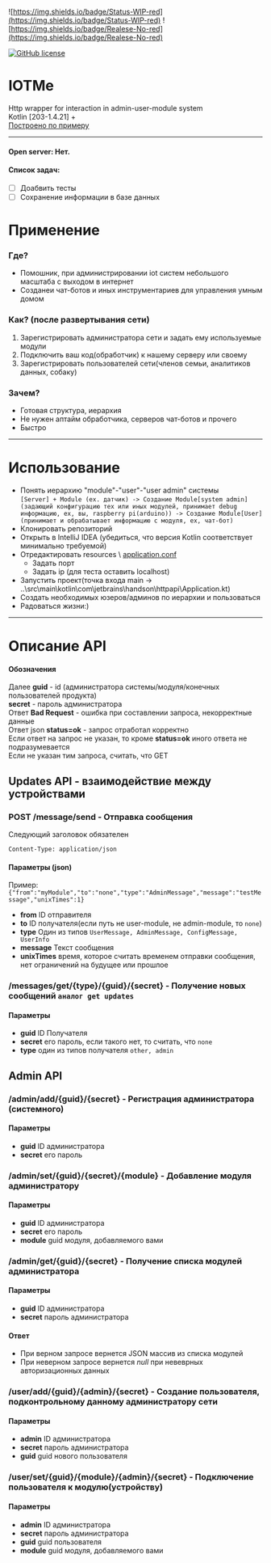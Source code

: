 ![https://img.shields.io/badge/Status-WIP-red](https://img.shields.io/badge/Status-WIP-red) ![https://img.shields.io/badge/Realese-No-red](https://img.shields.io/badge/Realese-No-red)

[![GitHub license](https://img.shields.io/badge/license-Apache%20License%202.0-blue.svg?style=flat)](https://www.apache.org/licenses/LICENSE-2.0)

# IOTMe
  Http wrapper for interaction in admin-user-module system     
  Kotlin [203-1.4.21] +    
  [Построено по примеру](https://play.kotlinlang.org/hands-on/Creating%20HTTP%20APIs%20with%20Ktor/01_introduction)
____
#### Open server: Нет.
#### Список задач:
- [ ] Доабвить тесты
- [ ] Сохранение информации в базе данных
# Применение 
### Где?
  - Помошник, при администрировании iot систем небольшого масштаба с выходом в интернет
  - Созданеи чат-ботов и иных инструментариев для управления умным домом

### Как? (после развертывания сети)
1. Зарегистрировать администратора сети и задать ему используемые модули
2. Подключить ваш код(обработчик) к нашему серверу или своему
3. Зарегистрировать пользователей сети(членов семьи, аналитиков данных, собаку)

### Зачем? 
 - Готовая структура, иерархия
 - Не нужен аптайм обработчика, серверов чат-ботов и прочего
 - Быстро
____
# Использование 
  - Понять иерархию "module"-"user"-"user admin" системы    
` [Server] + Module (ex. датчик) -> Создание Module[system admin] (задающий конфигурацию тех или иных модулей, принимает debug информацию, ex, вы, raspberry pi(arduino)) -> Создание Module[User] (принимает и обрабатывает информацию с модуля, ex, чат-бот)  
`
  - Клонировать репозиторий
  - Открыть в IntelliJ IDEA (убедиться, что версия Kotlin соответствует минимально требуемой)
  - Отредактировать resources \ [application.conf](https://ktor.io/docs/a-ktor-application.html)
      - Задать порт
      - Задать ip (для теста оставить localhost)
  - Запустить проект(точка входа main -> ..\src\main\kotlin\com\jetbrains\handson\httpapi\Application.kt)
  - Создать необходимых юзеров/админов по иерархии и пользоваться  
  - Радоваться жизни:)
  
____
# Описание API 
  #### Обозначения
  Далее 
  **guid** - id (администратора системы/модуля/конечных пользователей продукта)     
  **secret** - пароль администратора    
  Ответ **Bad Request** - ошибка при составлении запроса, некорректные данные    
  Ответ json **status=ok** - запрос отработал корректно    
  Если ответ на запрос не указан, то кроме **status=ok** иного ответа не подразумевается    
  Если не указан тим запроса, считать, что GET    
  
  ## Updates API - взаимодействие между устройствами
  ### POST /message/send - Отправка сообщения
  Следующий заголовок обязателен
  ```
  Content-Type: application/json 
  ```
  #### Параметры (json)
  Пример: 
  `
  {"from":"myModule","to":"none","type":"AdminMessage","message":"testMessage","unixTimes":1}
  `
  - **from** ID отправителя
  - **to** ID получателя(если путь не user-module, не admin-module, то `none`) 
  - **type** Один из типов ` UserMessage, AdminMessage, ConfigMessage, UserInfo ` 
  - **message** Текст сообщения
  - **unixTimes** время, которое считать временем отправки сообщения, нет ограничений на будущее или прошлое
  
  
  ### /messages/get/{type}/{guid}/{secret} - Получение новых сообщений `аналог get updates`
  #### Параметры
  - **guid** ID Получателя
  - **secret** его пароль, если такого нет, то считать, что `none`
  - **type** один из типов получателя `other, admin `
  
  
  ## Admin API
  ### /admin/add/{guid}/{secret} - Регистрация администратора (системного)
  #### Параметры
  - **guid** ID администратора
  - **secret** его пароль 
  
  ### /admin/set/{guid}/{secret}/{module} - Добавление модуля администратору
  #### Параметры
  - **guid** ID администратора
  - **secret** его пароль 
  - **module** guid модуля, добавляемого вами
  
  ### /admin/get/{guid}/{secret} - Получение списка модулей администратора
  #### Параметры
  - **guid** ID администратора
  - **secret** пароль администратора
  #### Ответ
  - При верном запросе вернется JSON массив из списка модулей
  - При неверном запросе вернется *null* при невеврных авторизационных данных
  
  ### /user/add/{guid}/{admin}/{secret} - Создание пользователя, подконтрольному данному администратору сети
  #### Параметры
  - **admin** ID администратора
  - **secret** пароль администратора
  - **guid** guid нового пользователя 
  
  ### /user/set/{guid}/{module}/{admin}/{secret} - Подключение пользователя к модулю(устройству)
  #### Параметры
  - **admin** ID администратора
  - **secret** пароль администратора
  - **guid** guid пользователя 
  - **module** guid модуля, добавляемого вами
  
  
